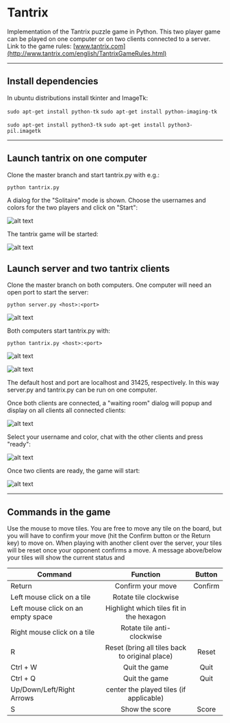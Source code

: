 # Tantrix
Implementation of the Tantrix puzzle game in Python. 
This two player game can be played on one computer or on two clients connected to a server. 
Link to the game rules: [www.tantrix.com](http://www.tantrix.com/english/TantrixGameRules.html)

---
## Install dependencies
In ubuntu distributions install tkinter and ImageTk:

`sudo apt-get install python-tk`
`sudo apt-get install python-imaging-tk`

`sudo apt-get install python3-tk`
`sudo apt-get install python3-pil.imagetk`

---

## Launch tantrix on one computer
Clone the master branch and start tantrix.py with e.g.:

`python tantrix.py`

A dialog for the "Solitaire" mode is shown. Choose the usernames and colors for the two players and click on "Start": 

![alt text](https://github.com/aless80/tantrix/blob/master/img/SolitaireDialog.png "Solitaire dialog")

The tantrix game will be started:

![alt text](https://github.com/aless80/tantrix/blob/master/img/tantrix_game_solitaire.png "Tantrix")

## Launch server and two tantrix clients
Clone the master branch on both computers. One computer will need an open port to start the server:

`python server.py <host>:<port>`

![alt text](https://github.com/aless80/tantrix/blob/master/img/terminal_server.png "python server.py")

Both computers start tantrix.py with:

`python tantrix.py <host>:<port>`

![alt text](https://github.com/aless80/tantrix/blob/master/img/terminal_client1.png "terminal client1.py")

![alt text](https://github.com/aless80/tantrix/blob/master/img/terminal_client2.png "terminal client2.py")

The default host and port are localhost and 31425, respectively. In this way server.py and tantrix.py can be run on one computer.


Once both clients are connected, a "waiting room" dialog will popup and display on all clients all connected clients:

![alt text](https://github.com/aless80/tantrix/blob/master/img/WaitingRoom_client1.png "waiting room.py")

Select your username and color, chat with the other clients and press "ready":

![alt text](https://github.com/aless80/tantrix/blob/master/img/WaitingRoom_client1_ready.png "client1 ready")

Once two clients are ready, the game will start:


![alt text](https://github.com/aless80/tantrix/blob/master/img/tantrix_game_2players.png "tantrix game 2 players")


---

## Commands in the game

Use the mouse to move tiles. You are free to move any tile on the board, but you will have to confirm your move (hit the Confirm button or the Return key) to move on. When playing with another client over the server, your tiles will be reset once your opponent confirms a move. A message above/below your tiles will show the current status and 

| Command        | Function       | Button     |
| ------------- |:-------------:|:-------------:|
| Return | Confirm your move | Confirm |
| Left mouse click on a tile | Rotate tile clockwise | |
| Left mouse click on an empty space | Highlight which tiles fit in the hexagon | |
| Right mouse click on a tile | Rotate tile anti-clockwise | |
| R | Reset (bring all tiles back to original place) | Reset |
| Ctrl + W | Quit the game | Quit |
| Ctrl + Q | Quit the game | Quit |
| Up/Down/Left/Right Arrows | center the played tiles (if applicable) | |
| S | Show the score | Score |
